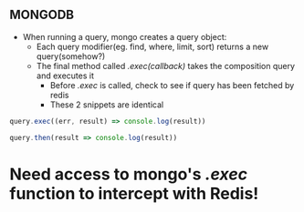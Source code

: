 ## MONGODB

*   When running a query, mongo creates a query object:
    *   Each query modifier(eg. find, where, limit, sort) returns a new query(somehow?)
    *   The final method called _.exec(callback)_ takes the composition query and executes it
        *   Before _.exec_ is called, check to see if query has been fetched by redis
        *   These 2 snippets are identical

```javascript
query.exec((err, result) => console.log(result))
```

```javascript
query.then(result => console.log(result))
```

# Need access to mongo's _.exec_ function to intercept with Redis!
